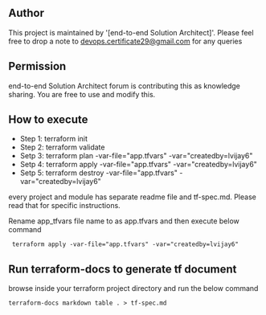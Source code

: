 
## Author
This project is maintained by '[end-to-end Solution Architect]'. Please feel free to drop a note to devops.certificate29@gmail.com for any queries

## Permission
end-to-end Solution Architect forum is contributing this as knowledge sharing. You are free to use and modify this.

## How to execute
- Step 1: terraform init
- Step 2: terraform validate
- Setp 3: terraform plan -var-file="app.tfvars" -var="createdby=lvijay6"
- Setp 4: terraform apply -var-file="app.tfvars" -var="createdby=lvijay6"
- Setp 5: terraform destroy -var-file="app.tfvars" -var="createdby=lvijay6"

every project and module has separate readme file and tf-spec.md. Please read that for specific instructions. 

Rename app_tfvars file name to as app.tfvars and then execute  below command
```
 terraform apply -var-file="app.tfvars" -var="createdby=lvijay6"
```

## Run terraform-docs to generate tf document
browse inside your terraform project directory and run the below command 

```
terraform-docs markdown table . > tf-spec.md
```

